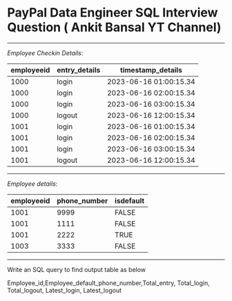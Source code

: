 # PayPal Data Engineer SQL Interview Question ( Ankit Bansal YT Channel)
--------------------------------------------------------------------------------------------
*Employee Checkin Details*:

| employeeid | entry_details |     timestamp_details     |
|------------|---------------|---------------------------|
|    1000    |     login     | 2023-06-16 01:00:15.34   |
|    1000    |     login     | 2023-06-16 02:00:15.34   |
|    1000    |     login     | 2023-06-16 03:00:15.34   |
|    1000    |    logout     | 2023-06-16 12:00:15.34   |
|    1001    |     login     | 2023-06-16 01:00:15.34   |
|    1001    |     login     | 2023-06-16 02:00:15.34   |
|    1001    |     login     | 2023-06-16 03:00:15.34   |
|    1001    |    logout     | 2023-06-16 12:00:15.34   |
-------------------------------------------------------------------------------------------------
*Employee details*:

| employeeid | phone_number | isdefault |
|------------|--------------|-----------|
|    1001    |     9999     |   FALSE   |
|    1001    |     1111     |   FALSE   |
|    1001    |     2222     |    TRUE   |
|    1003    |     3333     |   FALSE   |

--------------------------------------------------------------------------------------------------
Write an SQL query to find output table as below

Employee_id,Employee_default_phone_number,Total_entry, Total_login, Total_logout, Latest_login, Latest_logout

 
